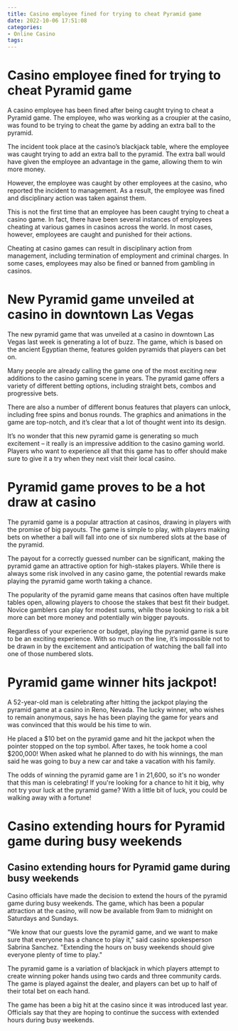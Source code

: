 ```yaml
---
title: Casino employee fined for trying to cheat Pyramid game
date: 2022-10-06 17:51:08
categories:
- Online Casino
tags:
---
```



#  Casino employee fined for trying to cheat Pyramid game

A casino employee has been fined after being caught trying to cheat a Pyramid game. The employee, who was working as a croupier at the casino, was found to be trying to cheat the game by adding an extra ball to the pyramid.

The incident took place at the casino’s blackjack table, where the employee was caught trying to add an extra ball to the pyramid. The extra ball would have given the employee an advantage in the game, allowing them to win more money.

However, the employee was caught by other employees at the casino, who reported the incident to management. As a result, the employee was fined and disciplinary action was taken against them.

This is not the first time that an employee has been caught trying to cheat a casino game. In fact, there have been several instances of employees cheating at various games in casinos across the world. In most cases, however, employees are caught and punished for their actions.

Cheating at casino games can result in disciplinary action from management, including termination of employment and criminal charges. In some cases, employees may also be fined or banned from gambling in casinos.

#  New Pyramid game unveiled at casino in downtown Las Vegas

The new pyramid game that was unveiled at a casino in downtown Las Vegas last week is generating a lot of buzz. The game, which is based on the ancient Egyptian theme, features golden pyramids that players can bet on.

Many people are already calling the game one of the most exciting new additions to the casino gaming scene in years. The pyramid game offers a variety of different betting options, including straight bets, combos and progressive bets.

There are also a number of different bonus features that players can unlock, including free spins and bonus rounds. The graphics and animations in the game are top-notch, and it’s clear that a lot of thought went into its design.

It’s no wonder that this new pyramid game is generating so much excitement – it really is an impressive addition to the casino gaming world. Players who want to experience all that this game has to offer should make sure to give it a try when they next visit their local casino.

#  Pyramid game proves to be a hot draw at casino

The pyramid game is a popular attraction at casinos, drawing in players with the promise of big payouts. The game is simple to play, with players making bets on whether a ball will fall into one of six numbered slots at the base of the pyramid.

The payout for a correctly guessed number can be significant, making the pyramid game an attractive option for high-stakes players. While there is always some risk involved in any casino game, the potential rewards make playing the pyramid game worth taking a chance.

The popularity of the pyramid game means that casinos often have multiple tables open, allowing players to choose the stakes that best fit their budget. Novice gamblers can play for modest sums, while those looking to risk a bit more can bet more money and potentially win bigger payouts.

Regardless of your experience or budget, playing the pyramid game is sure to be an exciting experience. With so much on the line, it’s impossible not to be drawn in by the excitement and anticipation of watching the ball fall into one of those numbered slots.

#  Pyramid game winner hits jackpot!

A 52-year-old man is celebrating after hitting the jackpot playing the pyramid game at a casino in Reno, Nevada. The lucky winner, who wishes to remain anonymous, says he has been playing the game for years and was convinced that this would be his time to win.

He placed a $10 bet on the pyramid game and hit the jackpot when the pointer stopped on the top symbol. After taxes, he took home a cool $200,000! When asked what he planned to do with his winnings, the man said he was going to buy a new car and take a vacation with his family.

The odds of winning the pyramid game are 1 in 21,600, so it's no wonder that this man is celebrating! If you're looking for a chance to hit it big, why not try your luck at the pyramid game? With a little bit of luck, you could be walking away with a fortune!

#  Casino extending hours for Pyramid game during busy weekends

## Casino extending hours for Pyramid game during busy weekends

Casino officials have made the decision to extend the hours of the pyramid game during busy weekends. The game, which has been a popular attraction at the casino, will now be available from 9am to midnight on Saturdays and Sundays.

"We know that our guests love the pyramid game, and we want to make sure that everyone has a chance to play it," said casino spokesperson Sabrina Sanchez. "Extending the hours on busy weekends should give everyone plenty of time to play."

The pyramid game is a variation of blackjack in which players attempt to create winning poker hands using two cards and three community cards. The game is played against the dealer, and players can bet up to half of their total bet on each hand.

The game has been a big hit at the casino since it was introduced last year. Officials say that they are hoping to continue the success with extended hours during busy weekends.